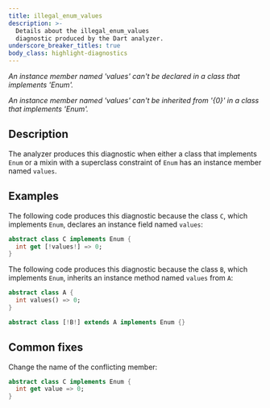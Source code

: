 ```yaml
---
title: illegal_enum_values
description: >-
  Details about the illegal_enum_values
  diagnostic produced by the Dart analyzer.
underscore_breaker_titles: true
body_class: highlight-diagnostics
---
```


_An instance member named 'values' can't be declared in a class that implements
'Enum'._

_An instance member named 'values' can't be inherited from '{0}' in a class that
implements 'Enum'._

## Description

The analyzer produces this diagnostic when either a class that implements
`Enum` or a mixin with a superclass constraint of `Enum` has an instance
member named `values`.

## Examples

The following code produces this diagnostic because the class `C`, which
implements `Enum`, declares an instance field named `values`:

```dart
abstract class C implements Enum {
  int get [!values!] => 0;
}
```

The following code produces this diagnostic because the class `B`, which
implements `Enum`, inherits an instance method named `values` from `A`:

```dart
abstract class A {
  int values() => 0;
}

abstract class [!B!] extends A implements Enum {}
```

## Common fixes

Change the name of the conflicting member:

```dart
abstract class C implements Enum {
  int get value => 0;
}
```
